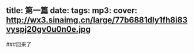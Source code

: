 title: 第一篇
date: 
tags: 
mp3: 
cover: http://wx3.sinaimg.cn/large/77b6881dly1fh8i83vyspj20gv0u0n0e.jpg
---
###回来了
